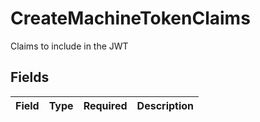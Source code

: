 # CreateMachineTokenClaims

Claims to include in the JWT


## Fields

| Field       | Type        | Required    | Description |
| ----------- | ----------- | ----------- | ----------- |